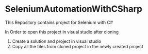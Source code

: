 # SeleniumAutomationWithCSharp
This Repository contains project for Selenium with C#

In Order to open this project in visual studio after cloning
1. Create a solution and project in visual studio
2. Copy all the files from cloned project in the newly created project
